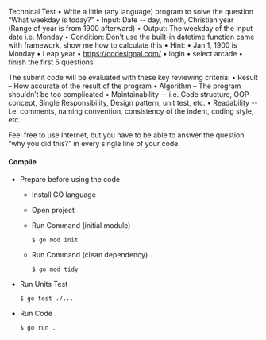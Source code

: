 Technical Test
	•	Write a little (any language) program to solve the question “What weekday is today?”
	•	Input: Date -- day, month, Christian year (Range of year is from 1900 afterward)
	•	Output: The weekday of the input date i.e. Monday
	•	Condition: Don't use the built-in datetime function came with framework, show me how to calculate this
	•	Hint:
	•	Jan 1, 1900 is Monday
	•	Leap year
	•	https://codesignal.com/
	•	login
	•	select arcade
	•	finish the first 5 questions

The submit code will be evaluated with these key reviewing criteria:
	•	Result – How accurate of the result of the program
	•	Algorithm – The program shouldn’t be too complicated
	•	Maintainability -- i.e. Code structure, OOP concept, Single Responsibility, Design pattern, unit test, etc.
	•	Readability -- i.e. comments, naming convention, consistency of the indent, coding style, etc.

Feel free to use Internet, but you have to be able to answer the question “why you did this?” in every single line of your code.

#### Compile
* Prepare before using the code
  * Install GO language
  * Open project
  * Run Command (initial module)
  
        $ go mod init
     
  * Run Command (clean dependency)

	    $ go mod tidy

* Run Units Test
  
      $ go test ./...

* Run Code

      $ go run .
